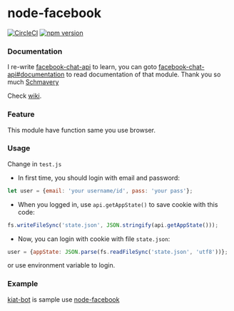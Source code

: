 # node-facebook

[![CircleCI](https://circleci.com/gh/Hongarc/node-facebook.svg?style=shield&circle-token=c610044c788b4dbe2ed19f9a27a19afc37cacf57)](https://circleci.com/gh/Hongarc/node-facebook)
[![npm version](https://img.shields.io/npm/v/node-facebook.svg?style=flat)](https://npmjs.com/package/node-facebook)

### Documentation
I re-write [facebook-chat-api](https://github.com/Schmavery/facebook-chat-api) to learn, you can goto [facebook-chat-api#documentation](https://github.com/Schmavery/facebook-chat-api#documentation) to read documentation of that module.
Thank you so much [Schmavery](https://github.com/Schmavery/)

Check [wiki](https://github.com/Hongarc/node-facebook/wiki).

### Feature
This module have function same you use browser.

### Usage
Change in `test.js`
- In first time, you should login with email and password:
```js
let user = {email: 'your username/id', pass: 'your pass'};
```
- When you logged in, use `api.getAppState()` to save cookie with this code:
```js
fs.writeFileSync('state.json', JSON.stringify(api.getAppState()));
```
- Now, you can login with cookie with file `state.json`:
```js
user = {appState: JSON.parse(fs.readFileSync('state.json', 'utf8'))};
```
or use environment variable to login.

### Example
[kiat-bot](https://github.com/Hongarc/kiat-bot) is sample use [node-facebook](https://github.com/Hongarc/node-facebook)

